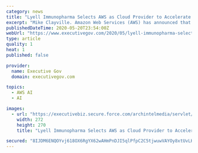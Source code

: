 ```yaml
---
category: news
title: "Lyell Immunopharma Selects AWS as Cloud Provider to Accelerate Cell-Based Immunotherapies Research for Cancer; Mike Clayville, Rick Klausner Quoted"
excerpt: "Mike Clayville. Amazon Web Services (AWS) has announced that Lyell Immunopharma will transport its cloud infrastructure to AWS as the company’s standard for machine learning (ML"
publishedDateTime: 2020-05-20T23:54:00Z
webUrl: "https://www.executivegov.com/2020/05/lyell-immunopharma-selects-aws-as-cloud-provider-to-accelerate-cell-based-immunotherapies-research-for-cancer-mike-clayville-rick-klausner-quoted/"
type: article
quality: 1
heat: 1
published: false

provider:
  name: Executive Gov
  domain: executivegov.com

topics:
  - AWS AI
  - AI

images:
  - url: "https://executivebiz.secure.force.com/archintelmedia/servlet/servlet.FileDownload?file=00Pf30000138VN3EAM"
    width: 272
    height: 270
    title: "Lyell Immunopharma Selects AWS as Cloud Provider to Accelerate Cell-Based Immunotherapies Research for Cancer; Mike Clayville, Rick Klausner Quoted"

secured: "8IJDM6ENQOYvj618OX6RgYX62wAHmPnDJI5qlPfpC2C5tjwuwVAYOy8xtUvLHDiRgRBKY877Yyby1B259UVblrqjwynUrE1+8jrSFRA+/KHb5dI0DRn0DjDve2abh9Jsy57Uiza2ttyxJ0Ye1TCQmmj2QtQjpPWDMcRMMhP3eP6tW9/Wu53We9qJG/49irAFjfB8Wkvd0iq7V79Moj2m4eLAXa6F/63Ynmu7y+p4X40eK4m85vwe+xGcVUcNbZa/eUoNv/afazl29p7rsfM9MvruPUp0wQqOzSGSGg38qttVLtc++hVmDVLbnBDNFAW6;Y15l6WIEWQW9cluwhoD4QA=="
---
```


